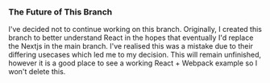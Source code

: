 ### The Future of This Branch
I've decided not to continue working on this branch. Originally, I created this branch to better understand React in the hopes
that eventually I'd replace the Nextjs in the main branch. I've realised this was a mistake due to their differing usecases 
which led me to my decision. This will remain unfinished, however it is a good place to see a working React + Webpack example
so I won't delete this.